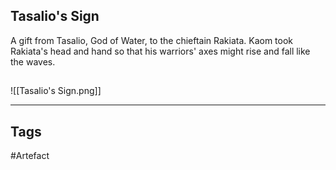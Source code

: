 ## Tasalio's Sign
A gift from Tasalio, God of Water,
to the chieftain Rakiata.
Kaom took Rakiata's head and hand
so that his warriors' axes might rise and fall like the waves.
## 
![[Tasalio's Sign.png]]

---
## Tags
#Artefact